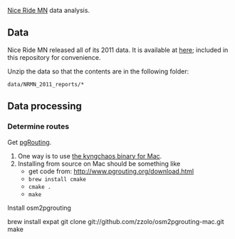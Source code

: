 [Nice Ride MN](https://www.niceridemn.org/) data analysis.

## Data

Nice Ride MN released all of its 2011 data.  It is available at
[here](http://velotraffic.com/2012/01/nice-ride-mn-data-set-made-public/); 
included in this repository for convenience.

Unzip the data so that the contents are in the following folder:

```
data/NRMN_2011_reports/*
```

## Data processing

### Determine routes

Get [pgRouting](http://www.pgrouting.org/).

1. One way is to use [the kyngchaos binary for Mac](http://www.kyngchaos.com/software/postgres).
2. Installing from source on Mac should be something like 
    * get code from: http://www.pgrouting.org/download.html
    * ```brew install cmake```
    * ```cmake .```
    * ```make```
    
Install osm2pgrouting

brew install expat
git clone git://github.com/zzolo/osm2pgrouting-mac.git
make